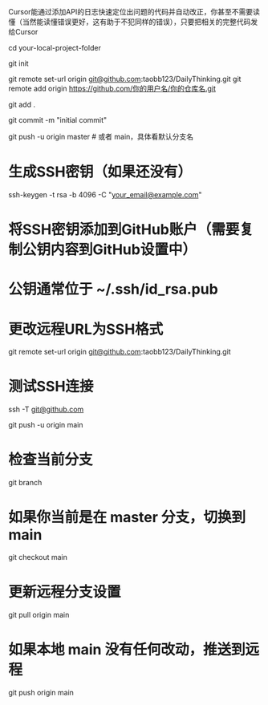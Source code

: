 
Cursor能通过添加API的日志快速定位出问题的代码并自动改正，你甚至不需要读懂（当然能读懂错误更好，这有助于不犯同样的错误），只要把相关的完整代码发给Cursor





cd your-local-project-folder

git init

git remote set-url origin git@github.com:taobb123/DailyThinking.git
git remote add origin https://github.com/你的用户名/你的仓库名.git

git add .

git commit -m "initial commit"

git push -u origin master  # 或者 main，具体看默认分支名



# 生成SSH密钥（如果还没有）
ssh-keygen -t rsa -b 4096 -C "your_email@example.com"

# 将SSH密钥添加到GitHub账户（需要复制公钥内容到GitHub设置中）
# 公钥通常位于 ~/.ssh/id_rsa.pub

# 更改远程URL为SSH格式
git remote set-url origin git@github.com:taobb123/DailyThinking.git

# 测试SSH连接
ssh -T git@github.com



git push -u origin main

# 检查当前分支
git branch

# 如果你当前是在 master 分支，切换到 main
git checkout main

# 更新远程分支设置
git pull origin main

# 如果本地 main 没有任何改动，推送到远程
git push origin main



